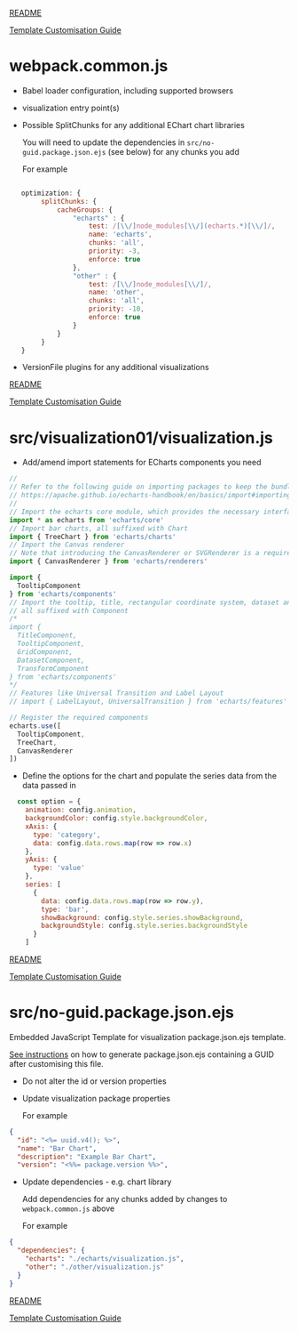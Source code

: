 [README](../README.md)

[Template Customisation Guide](template-customisation-guide.md#webpackcommonjs)

# webpack.common.js

* Babel loader configuration, including supported browsers
* visualization entry point(s)
* Possible SplitChunks for any additional EChart chart libraries

  You will need to update the dependencies in `src/no-guid.package.json.ejs` (see below) for any chunks you add

  For example
```JavaScript

   optimization: {
        splitChunks: {
            cacheGroups: {
                "echarts" : {
                    test: /[\\/]node_modules[\\/](echarts.*)[\\/]/,
                    name: 'echarts',
                    chunks: 'all',
                    priority: -3,
                    enforce: true
                },
                "other" : {
                    test: /[\\/]node_modules[\\/]/,
                    name: 'other',
                    chunks: 'all',
                    priority: -10,
                    enforce: true
                }
            }
        }
   }
```

* VersionFile plugins for any additional visualizations

[README](../README.md)

[Template Customisation Guide](template-customisation-guide.md#webpackcommonjs)

# src/visualization01/visualization.js

* Add/amend import statements for ECharts components you need

```JavaScript
//
// Refer to the following guide on importing packages to keep the bundle size to a minimum:
// https://apache.github.io/echarts-handbook/en/basics/import#importing-required-charts-and-components-to-have-minimal-bundle
//
// Import the echarts core module, which provides the necessary interfaces for using echarts.
import * as echarts from 'echarts/core'
// Import bar charts, all suffixed with Chart
import { TreeChart } from 'echarts/charts'
// Import the Canvas renderer
// Note that introducing the CanvasRenderer or SVGRenderer is a required step
import { CanvasRenderer } from 'echarts/renderers'

import {
  TooltipComponent
} from 'echarts/components'
// Import the tooltip, title, rectangular coordinate system, dataset and transform components
// all suffixed with Component
/*
import {
  TitleComponent,
  TooltipComponent,
  GridComponent,
  DatasetComponent,
  TransformComponent
} from 'echarts/components'
*/
// Features like Universal Transition and Label Layout
// import { LabelLayout, UniversalTransition } from 'echarts/features'

// Register the required components
echarts.use([
  TooltipComponent,
  TreeChart,
  CanvasRenderer
])
```

* Define the options for the chart and populate the series data from the data passed in

```JavaScript
  const option = {
    animation: config.animation,
    backgroundColor: config.style.backgroundColor,
    xAxis: {
      type: 'category',
      data: config.data.rows.map(row => row.x)
    },
    yAxis: {
      type: 'value'
    },
    series: [
      {
        data: config.data.rows.map(row => row.y),
        type: 'bar',
        showBackground: config.style.series.showBackground,
        backgroundStyle: config.style.series.backgroundStyle
      }
    ]

```

[README](../README.md)

[Template Customisation Guide](template-customisation-guide.md#srcvisualization01visualizationjs)

# src/no-guid.package.json.ejs

Embedded JavaScript Template for visualization package.json.ejs template.

[See instructions](template-customisation-guide.md#generate-guids) on how to generate package.json.ejs containing a GUID after customising this file.
* Do not alter the id or version properties
* Update visualization package properties

    For example
```JSON
{
  "id": "<%= uuid.v4(); %>",
  "name": "Bar Chart",
  "description": "Example Bar Chart",
  "version": "<%%= package.version %%>",
```
* Update dependencies - e.g. chart library

  Add dependencies for any chunks added by changes to `webpack.common.js` above

  For example
```JSON
{
  "dependencies": {
    "echarts": "./echarts/visualization.js",
    "other": "./other/visualization.js"
  }
}
```

[README](../README.md)

[Template Customisation Guide](template-customisation-guide.md#srcno-guidpackagejsonejs)
